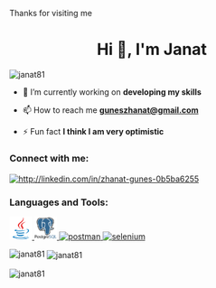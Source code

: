  

Thanks for visiting me 

<!--
**janat81/janat81** is a ✨ _special_ ✨ repository because its `README.md` (this file) appears on your GitHub profile.

Here are some ideas to get you started:

- 🔭 I’m currently working on ...
- 🌱 I’m currently learning ...
- 👯 I’m looking to collaborate on ...
- 🤔 I’m looking for help with ...
- 💬 Ask me about ...
- 📫 How to reach me: ...
- 😄 Pronouns: ...
- ⚡ Fun fact: ...
-->
<h1 align="center">Hi 👋, I'm Janat</h1>
<p align="left"> <img src="https://komarev.com/ghpvc/?username=janat81&label=Profile%20views&color=0e75b6&style=flat" alt="janat81" /> </p>

- 🔭 I’m currently working on **developing my skills**

- 📫 How to reach me **guneszhanat@gmail.com**

- ⚡ Fun fact **I think I am very optimistic**

<h3 align="left">Connect with me:</h3>
<p align="left">
<a href="https://linkedin.com/in/http://linkedin.com/in/zhanat-gunes-0b5ba6255" target="blank"><img align="center" src="https://raw.githubusercontent.com/rahuldkjain/github-profile-readme-generator/master/src/images/icons/Social/linked-in-alt.svg" alt="http://linkedin.com/in/zhanat-gunes-0b5ba6255" height="30" width="40" /></a>
</p>

<h3 align="left">Languages and Tools:</h3>
<p align="left"> <a href="https://www.java.com" target="_blank" rel="noreferrer"> <img src="https://raw.githubusercontent.com/devicons/devicon/master/icons/java/java-original.svg" alt="java" width="40" height="40"/> </a> <a href="https://www.postgresql.org" target="_blank" rel="noreferrer"> <img src="https://raw.githubusercontent.com/devicons/devicon/master/icons/postgresql/postgresql-original-wordmark.svg" alt="postgresql" width="40" height="40"/> </a> <a href="https://postman.com" target="_blank" rel="noreferrer"> <img src="https://www.vectorlogo.zone/logos/getpostman/getpostman-icon.svg" alt="postman" width="40" height="40"/> </a> <a href="https://www.selenium.dev" target="_blank" rel="noreferrer"> <img src="https://raw.githubusercontent.com/detain/svg-logos/780f25886640cef088af994181646db2f6b1a3f8/svg/selenium-logo.svg" alt="selenium" width="40" height="40"/> </a> </p>

<p><img align="left" src="https://github-readme-stats.vercel.app/api/top-langs?username=janat81&show_icons=true&locale=en&layout=compact" alt="janat81" /></p>

<p>&nbsp;<img align="center" src="https://github-readme-stats.vercel.app/api?username=janat81&show_icons=true&locale=en" alt="janat81" /></p>

<p><img align="center" src="https://github-readme-streak-stats.herokuapp.com/?user=janat81&" alt="janat81" /></p>

